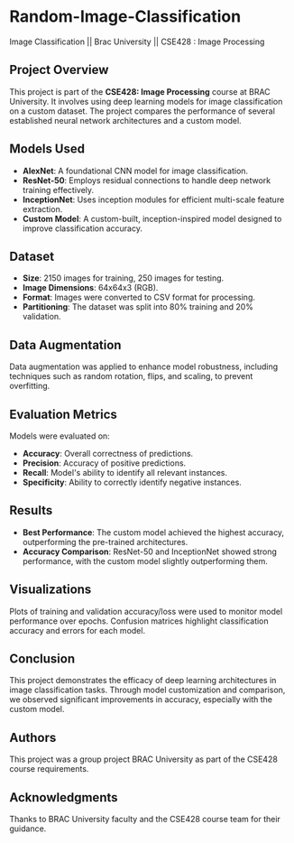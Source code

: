 # Random-Image-Classification
Image Classification || Brac University || CSE428 : Image Processing

## Project Overview
This project is part of the **CSE428: Image Processing** course at BRAC University. It involves using deep learning models for image classification on a custom dataset. The project compares the performance of several established neural network architectures and a custom model.

## Models Used
- **AlexNet**: A foundational CNN model for image classification.
- **ResNet-50**: Employs residual connections to handle deep network training effectively.
- **InceptionNet**: Uses inception modules for efficient multi-scale feature extraction.
- **Custom Model**: A custom-built, inception-inspired model designed to improve classification accuracy.

## Dataset
- **Size**: 2150 images for training, 250 images for testing.
- **Image Dimensions**: 64x64x3 (RGB).
- **Format**: Images were converted to CSV format for processing.
- **Partitioning**: The dataset was split into 80% training and 20% validation.

## Data Augmentation
Data augmentation was applied to enhance model robustness, including techniques such as random rotation, flips, and scaling, to prevent overfitting.

## Evaluation Metrics
Models were evaluated on:
- **Accuracy**: Overall correctness of predictions.
- **Precision**: Accuracy of positive predictions.
- **Recall**: Model's ability to identify all relevant instances.
- **Specificity**: Ability to correctly identify negative instances.

## Results
- **Best Performance**: The custom model achieved the highest accuracy, outperforming the pre-trained architectures.
- **Accuracy Comparison**: ResNet-50 and InceptionNet showed strong performance, with the custom model slightly outperforming them.

## Visualizations
Plots of training and validation accuracy/loss were used to monitor model performance over epochs. Confusion matrices highlight classification accuracy and errors for each model.

## Conclusion
This project demonstrates the efficacy of deep learning architectures in image classification tasks. Through model customization and comparison, we observed significant improvements in accuracy, especially with the custom model.

## Authors
This project was a group project BRAC University as part of the CSE428 course requirements.

## Acknowledgments
Thanks to BRAC University faculty and the CSE428 course team for their guidance.

